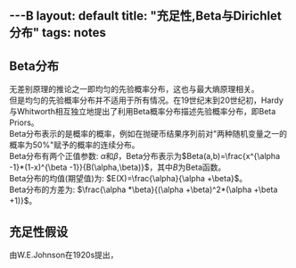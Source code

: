 ---B
layout: default
title: "充足性,Beta与Dirichlet分布"
tags: notes
---
<head>
    <script src="https://cdn.mathjax.org/mathjax/latest/MathJax.js?config=TeX-AMS-MML_HTMLorMML" type="text/javascript"></script>
    <script type="text/x-mathjax-config">
        MathJax.Hub.Config({
            tex2jax: {
            skipTags: ['script', 'noscript', 'style', 'textarea', 'pre'],
            inlineMath: [['$','$']]
            }
        });
    </script>
</head>

## Beta分布
无差别原理的推论之一即均匀的先验概率分布，这也与最大熵原理相关。  
但是均匀的先验概率分布并不适用于所有情况。在19世纪末到20世纪初，Hardy与Whitworth相互独立地提出了利用Beta概率分布描述先验概率分布，即Beta Priors。  
Beta分布表示的是概率的概率，例如在抛硬币结果序列前对"两种随机变量之一的概率为50%"赋予的概率的连续分布。  
Beta分布有两个正值参数: $\alpha$和$\beta$，Beta分布表示为$Beta(a,b)=\frac{x^{\alpha -1}*(1-x)^{\beta -1}}{B(\alpha,\beta)}$，其中$B$为Beta函数。  
Beta分布的均值(期望值)为: $E(X)=\frac{\alpha}{\alpha +\beta}$。  
Beta分布的方差为: $\frac{\alpha *\beta}{(\alpha +\beta)^2*(\alpha +\beta +1)}$。  


## 充足性假设
由W.E.Johnson在1920s提出，
